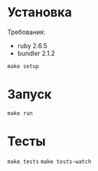 # Установка

Требования:
* ruby 2.6.5
* bundler 2.1.2

`make setup`

# Запуск

`make run`

# Тесты

`make tests`
`make tests-watch`
